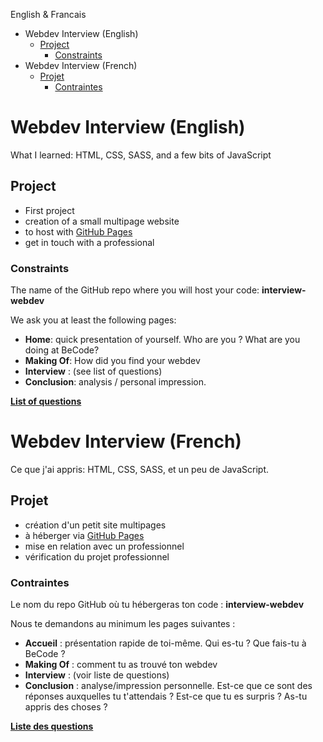 English & Francais

- Webdev Interview (English)
  * [Project](#project)
    + [Constraints](#constraints)
- Webdev Interview (French)
  * [Projet](#projet)
    + [Contraintes](#contraintes)


# Webdev Interview (English)

What I learned: HTML, CSS, SASS, and a few bits of JavaScript

## Project 

- First project
- creation of a small multipage website
- to host with [GitHub Pages](https://pages.github.com/)
- get in touch with a professional

### Constraints 

The name of the GitHub repo where you will host your code: **interview-webdev**

We ask you at least the following pages:

- **Home**: quick presentation of yourself. Who are you ? What are you doing at BeCode?
- **Making Of**: How did you find your webdev
- **Interview** : (see list of questions)
- **Conclusion**: analysis / personal impression.

**[List of questions](interviewwebdev.md)**



# Webdev Interview (French)

Ce que j'ai appris: HTML, CSS, SASS, et un peu de JavaScript.

## Projet 

- création d'un petit site multipages
- à héberger via [GitHub Pages](https://pages.github.com/)
- mise en relation avec un professionnel
- vérification du projet professionnel

### Contraintes

Le nom du repo GitHub où tu hébergeras ton code : **interview-webdev**

Nous te demandons au minimum les pages suivantes :

- **Accueil** : présentation rapide de toi-même. Qui es-tu ? Que fais-tu à BeCode ?
- **Making Of** : comment tu as trouvé ton webdev
- **Interview** : (voir liste de questions)
- **Conclusion** : analyse/impression personnelle. Est-ce que ce sont des réponses auxquelles tu t'attendais ? Est-ce que tu es surpris ? As-tu appris des choses ?

**[Liste des questions](interviewwebdev.md)**
